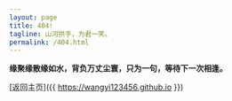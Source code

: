 ```yaml
---
layout: page
title: 404!
tagline: 山河拱手，为君一笑。
permalink: /404.html
---
```


**缘聚缘散缘如水，背负万丈尘寰，只为一句，等待下一次相逢。**

[返回主页]({{ https://wangyi123456.github.io }})
